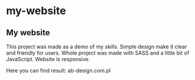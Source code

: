 # my-website

<h2> My website </h2> 

This project was made as a demo of my skills. Simple design make it clear and friendly for users. Whole project was made with SASS and a little bit of JavaScript.
Website is responsive.

Here you can find result: <a>ab-design.com.pl</a>
